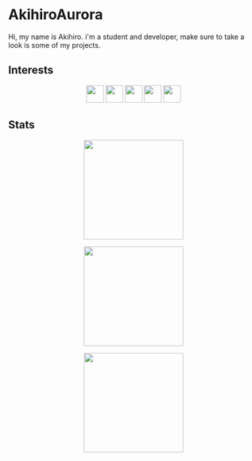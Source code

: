 # AkihiroAurora
Hi, my name is Akihiro. i'm a student and developer, make sure to take a look is some of my projects.

## Interests

<div align="center">
  
  <img src="https://img.shields.io/badge/Neovim-color?style=for-the-badge&logo=Neovim&logoColor=%23eb6f92&logoSize=auto&labelColor=%23191724&color=%23eb6f92" height="35" />
  <img src="https://img.shields.io/badge/C++-color?style=for-the-badge&logo=cplusplus&logoColor=%23eb6f92&logoSize=auto&labelColor=%23191724&color=%23eb6f92" height="35" />
  <img src="https://img.shields.io/badge/ArchLinux-color?style=for-the-badge&logo=archlinux&logoColor=%23eb6f92&logoSize=auto&labelColor=%23191724&color=%23eb6f92" height="35" />
  <img src="https://img.shields.io/badge/i3-color?style=for-the-badge&logo=i3&logoColor=%23eb6f92&logoSize=auto&labelColor=%23191724&color=%23eb6f92" height="35" />
  <img src="https://img.shields.io/badge/Terminal-color?style=for-the-badge&logo=iterm2&logoColor=%23eb6f92&logoSize=auto&labelColor=%23191724&color=%23eb6f92" height="35" />
</div>

## Stats

<div align="center">

  
<a href="https://github.com/anuraghazra/github-readme-stats"><img height=200 align="center" src="https://github-readme-stats.vercel.app/api?username=AkihiroAurora&bg_color=1e1e2e&text_color=cdd6f4&icon_color=cba6f7&title_color=94e2d5" /></a>

<a href="https://github.com/anuraghazra/github-readme-stats"><img height=200 align="center" src="https://github-readme-stats.vercel.app/api/top-langs?username=RezeScarlet&layout=compact&langs_count=8&card_width=320&theme=rose_pine&title_color=eb6f92&border_color=eb6f92" /></a>

<a href="https://github.com/anuraghazra/github-readme-stats"><img height=200 align="center" src="https://github-readme-stats.vercel.app/api/wakatime?username=RezeScarlet&theme=rose_pine&title_color=eb6f92&border_color=eb6f92&layout=compact&langs_count=8" /></a>
  
</div>
